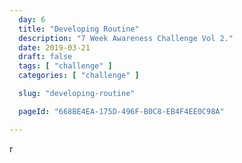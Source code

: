 ```yaml
---
  day: 6
  title: "Developing Routine"
  description: "7 Week Awareness Challenge Vol 2."
  date: 2019-03-21
  draft: false
  tags: [ "challenge" ]
  categories: [ "challenge" ]

  slug: "developing-routine"

  pageId: "668BE4EA-175D-496F-B0C8-EB4F4EE0C98A"

---
```



r
